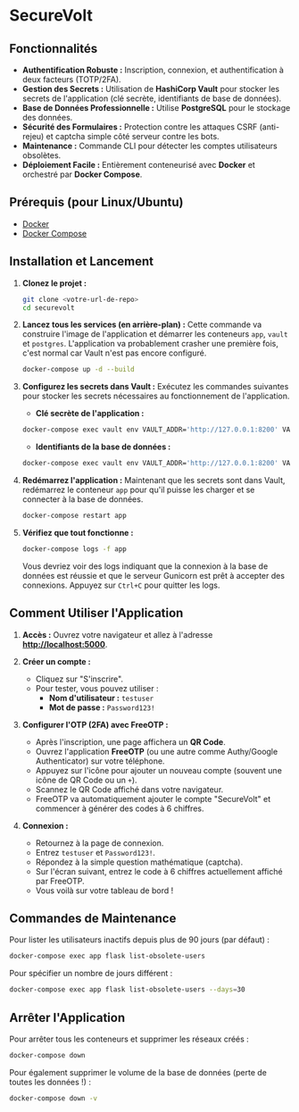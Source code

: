# SecureVolt

## Fonctionnalités

-   **Authentification Robuste :** Inscription, connexion, et authentification à deux facteurs (TOTP/2FA).
-   **Gestion des Secrets :** Utilisation de **HashiCorp Vault** pour stocker les secrets de l'application (clé secrète, identifiants de base de données).
-   **Base de Données Professionnelle :** Utilise **PostgreSQL** pour le stockage des données.
-   **Sécurité des Formulaires :** Protection contre les attaques CSRF (anti-rejeu) et captcha simple côté serveur contre les bots.
-   **Maintenance :** Commande CLI pour détecter les comptes utilisateurs obsolètes.
-   **Déploiement Facile :** Entièrement conteneurisé avec **Docker** et orchestré par **Docker Compose**.

## Prérequis (pour Linux/Ubuntu)

-   [Docker](https://docs.docker.com/engine/install/ubuntu/)
-   [Docker Compose](https://docs.docker.com/compose/install/)

## Installation et Lancement

1.  **Clonez le projet :**
    ```bash
    git clone <votre-url-de-repo>
    cd securevolt
    ```

2.  **Lancez tous les services (en arrière-plan) :**
    Cette commande va construire l'image de l'application et démarrer les conteneurs `app`, `vault` et `postgres`. L'application va probablement crasher une première fois, c'est normal car Vault n'est pas encore configuré.
    ```bash
    docker-compose up -d --build
    ```

3.  **Configurez les secrets dans Vault :**
    Exécutez les commandes suivantes pour stocker les secrets nécessaires au fonctionnement de l'application.

    *   **Clé secrète de l'application :**
    ```bash
    docker-compose exec vault env VAULT_ADDR='http://127.0.0.1:8200' VAULT_TOKEN='my-root-token' vault kv put secret/app SECRET_KEY="la-cle-finale-promis"
    ```

    *   **Identifiants de la base de données :**
    ```bash
    docker-compose exec vault env VAULT_ADDR='http://127.0.0.1:8200' VAULT_TOKEN='my-root-token' vault kv put secret/database DB_USER="securevolt_user" DB_PASSWORD="supersecretpassword" DB_NAME="securevolt_db" DB_HOST="postgres"
    ```

4.  **Redémarrez l'application :**
    Maintenant que les secrets sont dans Vault, redémarrez le conteneur `app` pour qu'il puisse les charger et se connecter à la base de données.
    ```bash
    docker-compose restart app
    ```

5.  **Vérifiez que tout fonctionne :**
    ```bash
    docker-compose logs -f app
    ```
    Vous devriez voir des logs indiquant que la connexion à la base de données est réussie et que le serveur Gunicorn est prêt à accepter des connexions. Appuyez sur `Ctrl+C` pour quitter les logs.

## Comment Utiliser l'Application

1.  **Accès :** Ouvrez votre navigateur et allez à l'adresse **[http://localhost:5000](http://localhost:5000)**.

2.  **Créer un compte :**
    *   Cliquez sur "S'inscrire".
    *   Pour tester, vous pouvez utiliser :
        *   **Nom d'utilisateur :** `testuser`
        *   **Mot de passe :** `Password123!`

3.  **Configurer l'OTP (2FA) avec FreeOTP :**
    *   Après l'inscription, une page affichera un **QR Code**.
    *   Ouvrez l'application **FreeOTP** (ou une autre comme Authy/Google Authenticator) sur votre téléphone.
    *   Appuyez sur l'icône pour ajouter un nouveau compte (souvent une icône de QR Code ou un `+`).
    *   Scannez le QR Code affiché dans votre navigateur.
    *   FreeOTP va automatiquement ajouter le compte "SecureVolt" et commencer à générer des codes à 6 chiffres.

4.  **Connexion :**
    *   Retournez à la page de connexion.
    *   Entrez `testuser` et `Password123!`.
    *   Répondez à la simple question mathématique (captcha).
    *   Sur l'écran suivant, entrez le code à 6 chiffres actuellement affiché par FreeOTP.
    *   Vous voilà sur votre tableau de bord !

## Commandes de Maintenance

Pour lister les utilisateurs inactifs depuis plus de 90 jours (par défaut) :
```bash
docker-compose exec app flask list-obsolete-users
```
Pour spécifier un nombre de jours différent :
```bash
docker-compose exec app flask list-obsolete-users --days=30
```

## Arrêter l'Application

Pour arrêter tous les conteneurs et supprimer les réseaux créés :
```bash
docker-compose down
```
Pour également supprimer le volume de la base de données (perte de toutes les données !) :
```bash
docker-compose down -v
```